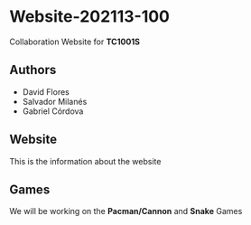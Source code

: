 # Website-202113-100
Collaboration Website for **TC1001S**

## Authors

- David Flores
- Salvador Milanés
- Gabriel Córdova

## Website

This is the information about the website

## Games

We will be working on the **Pacman/Cannon** and **Snake** Games
